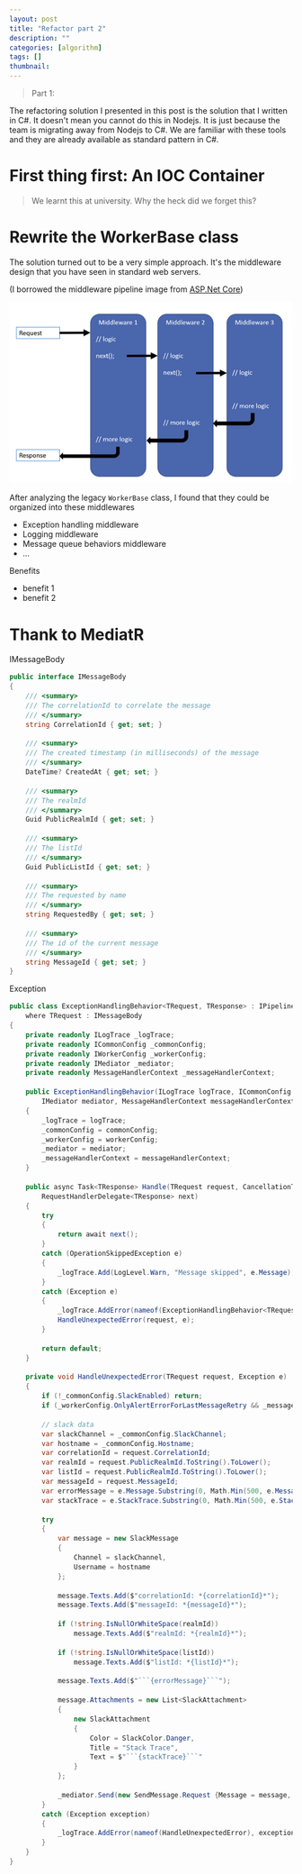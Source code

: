 ```yaml
---
layout: post
title: "Refactor part 2"
description: ""
categories: [algorithm]
tags: []
thumbnail:
---
```


> Part 1:

The refactoring solution I presented in this post is the solution that I written in C#. It doesn't
mean you cannot do this in Nodejs. It is just because the team is migrating away from Nodejs to C#.
We are familiar with these tools and they are already available as standard pattern in C#.

# First thing first: An IOC Container

> We learnt this at university. Why the heck did we forget this?

# Rewrite the WorkerBase class

The solution turned out to be a very simple approach. It's the middleware design that you have seen
in standard web servers.

(I borrowed the middleware pipeline image from [ASP.Net Core](https://docs.microsoft.com/en-us/aspnet/core/fundamentals/middleware/?view=aspnetcore-6.0))

![Asp.Net Core Middlewares](/files/2021-12-04-refactor-a-legacy-worker-base-part-2/asp.net-middlewares.png)

After analyzing the legacy `WorkerBase` class, I found that they could be organized into these
middlewares

- Exception handling middleware
- Logging middleware
- Message queue behaviors middleware
- ...

Benefits

- benefit 1
- benefit 2

# Thank to MediatR

IMessageBody

```csharp
public interface IMessageBody
{
    /// <summary>
    /// The correlationId to correlate the message
    /// </summary>
    string CorrelationId { get; set; }

    /// <summary>
    /// The created timestamp (in milliseconds) of the message
    /// </summary>
    DateTime? CreatedAt { get; set; }

    /// <summary>
    /// The realmId
    /// </summary>
    Guid PublicRealmId { get; set; }

    /// <summary>
    /// The listId
    /// </summary>
    Guid PublicListId { get; set; }

    /// <summary>
    /// The requested by name
    /// </summary>
    string RequestedBy { get; set; }

    /// <summary>
    /// The id of the current message
    /// </summary>
    string MessageId { get; set; }
}
```

Exception

```csharp
public class ExceptionHandlingBehavior<TRequest, TResponse> : IPipelineBehavior<TRequest, TResponse>
    where TRequest : IMessageBody
{
    private readonly ILogTrace _logTrace;
    private readonly ICommonConfig _commonConfig;
    private readonly IWorkerConfig _workerConfig;
    private readonly IMediator _mediator;
    private readonly MessageHandlerContext _messageHandlerContext;

    public ExceptionHandlingBehavior(ILogTrace logTrace, ICommonConfig commonConfig, IWorkerConfig workerConfig,
        IMediator mediator, MessageHandlerContext messageHandlerContext)
    {
        _logTrace = logTrace;
        _commonConfig = commonConfig;
        _workerConfig = workerConfig;
        _mediator = mediator;
        _messageHandlerContext = messageHandlerContext;
    }

    public async Task<TResponse> Handle(TRequest request, CancellationToken cancellationToken,
        RequestHandlerDelegate<TResponse> next)
    {
        try
        {
            return await next();
        }
        catch (OperationSkippedException e)
        {
            _logTrace.Add(LogLevel.Warn, "Message skipped", e.Message);
        }
        catch (Exception e)
        {
            _logTrace.AddError(nameof(ExceptionHandlingBehavior<TRequest, TResponse>), e);
            HandleUnexpectedError(request, e);
        }

        return default;
    }

    private void HandleUnexpectedError(TRequest request, Exception e)
    {
        if (!_commonConfig.SlackEnabled) return;
        if (_workerConfig.OnlyAlertErrorForLastMessageRetry && _messageHandlerContext.WillBeRetried) return;

        // slack data
        var slackChannel = _commonConfig.SlackChannel;
        var hostname = _commonConfig.Hostname;
        var correlationId = request.CorrelationId;
        var realmId = request.PublicRealmId.ToString().ToLower();
        var listId = request.PublicRealmId.ToString().ToLower();
        var messageId = request.MessageId;
        var errorMessage = e.Message.Substring(0, Math.Min(500, e.Message.Length));
        var stackTrace = e.StackTrace.Substring(0, Math.Min(500, e.StackTrace.Length));

        try
        {
            var message = new SlackMessage
            {
                Channel = slackChannel,
                Username = hostname
            };

            message.Texts.Add($"correlationId: *{correlationId}*");
            message.Texts.Add($"messageId: *{messageId}*");

            if (!string.IsNullOrWhiteSpace(realmId))
                message.Texts.Add($"realmId: *{realmId}*");

            if (!string.IsNullOrWhiteSpace(listId))
                message.Texts.Add($"listId: *{listId}*");
            
            message.Texts.Add($"```{errorMessage}```");

            message.Attachments = new List<SlackAttachment>
            {
                new SlackAttachment
                {
                    Color = SlackColor.Danger,
                    Title = "Stack Trace",
                    Text = $"```{stackTrace}```"
                }
            };

            _mediator.Send(new SendMessage.Request {Message = message, HasError = true});
        }
        catch (Exception exception)
        {
            _logTrace.AddError(nameof(HandleUnexpectedError), exception);
        }
    }
}
```
